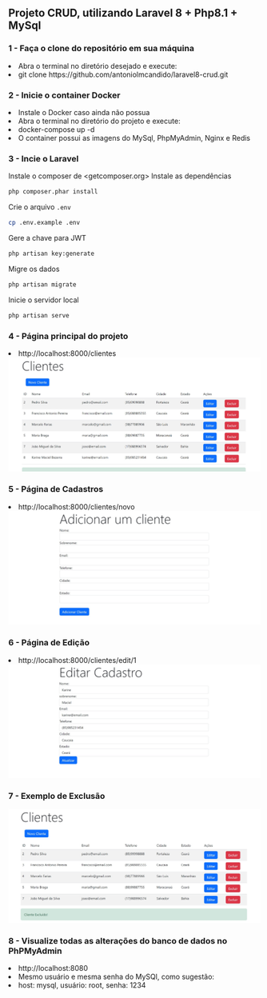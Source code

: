 ## Projeto CRUD, utilizando Laravel 8 + Php8.1 + MySql

### 1 - Faça o clone do repositório em sua máquina

<li>Abra o terminal no diretório desejado e execute:</li>
<li>git clone https://github.com/antoniolmcandido/laravel8-crud.git</li>

### 2 - Inicie o container Docker

<li>Instale o Docker caso ainda não possua</li>
<li>Abra o terminal no diretório do projeto e execute:</li>
<li>docker-compose up -d</li>
<li>O container possui as imagens do MySql, PhpMyAdmin, Nginx e Redis</li>

### 3 - Incie o Laravel

Instale o composer de <getcomposer.org>
Instale as dependências

~~~bash
php composer.phar install
~~~

Crie o arquivo `.env`

~~~bash
cp .env.example .env
~~~

Gere a chave para JWT

~~~bash
php artisan key:generate
~~~

Migre os dados

~~~bash
php artisan migrate
~~~

Inicie o servidor local

~~~bash
php artisan serve
~~~

### 4 - Página principal do projeto

<li>http://localhost:8000/clientes</li>

<img src="/resources/img/1.jpg" alt="Tela Inicial"/>

### 5 - Página de Cadastros

<li>http://localhost:8000/clientes/novo</li>

<img src="/resources/img/2.jpg" alt="Tela de Cadastros"/>

### 6 - Página de Edição

<li>http://localhost:8000/clientes/edit/1</li>

<img src="/resources/img/3.jpg" alt="Tela de Cadastros"/>

### 7 - Exemplo de Exclusão

<img src="/resources/img/4.jpg" alt="Tela de Cadastros"/>

### 8 - Visualize todas as alterações do banco de dados no PhPMyAdmin

<li>http://localhost:8080</li>
<li>Mesmo usuário e mesma senha do MySQl, como sugestão:</li>
<li>host: mysql, usuário: root, senha: 1234</li>
